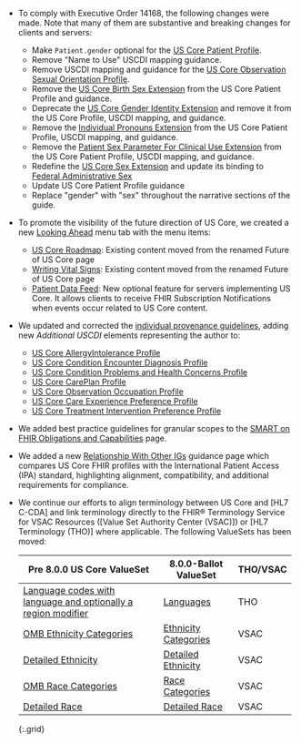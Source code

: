 
- To comply with Executive Order 14168, the following changes were made.  Note that many of them are substantive and breaking changes for clients and servers:
   - Make `Patient.gender` optional for the [US Core Patient Profile](StructureDefinition-us-core-patient.html).
   - Remove "Name to Use" USCDI mapping guidance.
   - Remove USCDI mapping and guidance for the [US Core Observation Sexual Orientation Profile](StructureDefinition-us-core-observation-sexual-orientation.html).
   - Remove the [US Core Birth Sex Extension](StructureDefinition-us-core-birthsex.html) from the US Core Patient Profile and guidance.
   - Deprecate the [US Core Gender Identity Extension](StructureDefinition-us-core-genderIdentity.html) and remove it from the US Core Profile, USCDI mapping, and guidance.
   - Remove the [Individual Pronouns Extension](http://hl7.org/fhir/StructureDefinition/individual-pronouns) from the US Core Patient Profile, USCDI mapping, and guidance.
   - Remove the [Patient Sex Parameter For Clinical Use Extension](http://hl7.org/fhir/StructureDefinition/patient-sexParameterForClinicalUse) from the US Core Patient Profile, USCDI mapping, and guidance.
   - Redefine the [US Core Sex Extension](StructureDefinition-us-core-sex.html) and update its binding to [Federal Administrative Sex](https://vsac.nlm.nih.gov/valueset/2.16.840.1.113762.1.4.1021.121/expansion/Latest)
   - Update US Core Patient Profile guidance
   - Replace "gender" with "sex" throughout the narrative sections of the guide.
- To promote the visibility of the future direction of US Core, we created a new [Looking Ahead](looking-ahead.html) menu tab with the menu items:
  - [US Core Roadmap](us-core-roadmap.html): Existing content moved from the renamed Future of US Core page
   - [Writing Vital Signs](writing-vital-signs.html): Existing content moved from the renamed Future of US Core page
   - [Patient Data Feed](patient-data-feed.html): New optional feature for servers implementing US Core. It allows clients to receive FHIR Subscription Notifications when events occur related to US Core content.
- We updated and corrected the [individual provenance guidelines](basic-provenance.html#individual-level-provenance), adding new *Additional USCDI* elements representing the author to:
  -  [US Core AllergyIntolerance Profile](StructureDefinition-us-core-allergyintolerance.html)
  -  [US Core Condition Encounter Diagnosis Profile](StructureDefinition-us-core-condition-encounter-diagnosis.html)
  -  [US Core Condition Problems and Health Concerns Profile](StructureDefinition-us-core-condition-problems-health-concerns.html)
  -  [US Core CarePlan Profile](StructureDefinition-us-core-careplan.html)
  -  [US Core Observation Occupation Profile](StructureDefinition-us-core-observation-occupation.html)
  -  [US Core Care Experience Preference Profile](StructureDefinition-us-core-care-experience-preference.html)
  -  [US Core Treatment Intervention Preference Profile](StructureDefinition-us-core-treatment-intervention-preference.html)
-  We added best practice guidelines for granular scopes to the [SMART on FHIR Obligations and Capabilities](scopes.htmll#best-practices) page.
-  We added a new [Relationship With Other IGs](relationship-with-other-igs.html) guidance page which compares US Core FHIR profiles with the International Patient Access (IPA) standard, highlighting alignment, compatibility, and additional requirements for compliance.
- We continue our efforts to align terminology between US Core and [HL7 C-CDA] and link terminology directly to the FHIR® Terminology Service for VSAC Resources ([Value Set Authority Center (VSAC)]) or [HL7 Terminology (THO)] where applicable.  The following ValueSets has been moved:
  
   |Pre 8.0.0 US Core ValueSet|8.0.0-Ballot ValueSet|THO/VSAC|
   |---|---|---|
   | [Language codes with language and optionally a region modifier](https://hl7.org/fhir/us/core/STU7/ValueSet-simple-language.html)|[Languages](http://terminology.hl7.org/ValueSet/Languages)|THO|
   |[OMB Ethnicity Categories](https://hl7.org/fhir/us/core/STU7/ValueSet-omb-ethnicity-category.html)|[Ethnicity Categories](https://vsac.nlm.nih.gov/valueset/2.16.840.1.113883.4.642.40.2.48.3/expansion) |VSAC
   |[Detailed Ethnicity](https://hl7.org/fhir/us/core/STU7/ValueSet-detailed-ethnicity.html)|[Detailed Ethnicity](https://vsac.nlm.nih.gov/valueset/2.16.840.1.113883.4.642.40.2.48.1/expansion)|VSAC
   |[OMB Race Categories](https://hl7.org/fhir/us/core/STU7/ValueSet-omb-race-category.html)|[Race Categories](https://vsac.nlm.nih.gov/valueset/2.16.840.1.113883.4.642.2.575/expansion)|VSAC
   |[Detailed Race](https://hl7.org/fhir/us/core/STU7/ValueSet-detailed-race.html)|[Detailed Race](https://vsac.nlm.nih.gov/valueset/2.16.840.1.113762.1.4.1267.25/expansion)|VSAC
   {:.grid}